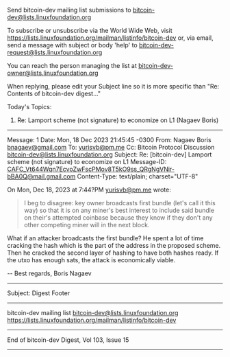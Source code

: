 Send bitcoin-dev mailing list submissions to
	bitcoin-dev@lists.linuxfoundation.org

To subscribe or unsubscribe via the World Wide Web, visit
	https://lists.linuxfoundation.org/mailman/listinfo/bitcoin-dev
or, via email, send a message with subject or body 'help' to
	bitcoin-dev-request@lists.linuxfoundation.org

You can reach the person managing the list at
	bitcoin-dev-owner@lists.linuxfoundation.org

When replying, please edit your Subject line so it is more specific
than "Re: Contents of bitcoin-dev digest..."


Today's Topics:

   1. Re: Lamport scheme (not signature) to economize on L1
      (Nagaev Boris)


----------------------------------------------------------------------

Message: 1
Date: Mon, 18 Dec 2023 21:45:45 -0300
From: Nagaev Boris <bnagaev@gmail.com>
To: yurisvb@pm.me
Cc: Bitcoin Protocol Discussion
	<bitcoin-dev@lists.linuxfoundation.org>
Subject: Re: [bitcoin-dev] Lamport scheme (not signature) to economize
	on L1
Message-ID:
	<CAFC_Vt644Wqn7EcvoZwFscPMov8T5kO9ss_QRgNgVNir-bBA0Q@mail.gmail.com>
Content-Type: text/plain; charset="UTF-8"

On Mon, Dec 18, 2023 at 7:44?PM <yurisvb@pm.me> wrote:
>
> I beg to disagree: key owner broadcasts first bundle (let's call it this way) so that it is on any miner's best interest to include said bundle on their's attempted coinbase because they know if they don't any other competing miner will in the next block.

What if an attacker broadcasts the first bundle? He spent a lot of
time cracking the hash which is the part of the address in the
proposed scheme. Then he cracked the second layer of hashing to have
both hashes ready. If the utxo has enough sats, the attack is
economically viable.


-- 
Best regards,
Boris Nagaev


------------------------------

Subject: Digest Footer

_______________________________________________
bitcoin-dev mailing list
bitcoin-dev@lists.linuxfoundation.org
https://lists.linuxfoundation.org/mailman/listinfo/bitcoin-dev


------------------------------

End of bitcoin-dev Digest, Vol 103, Issue 15
********************************************
